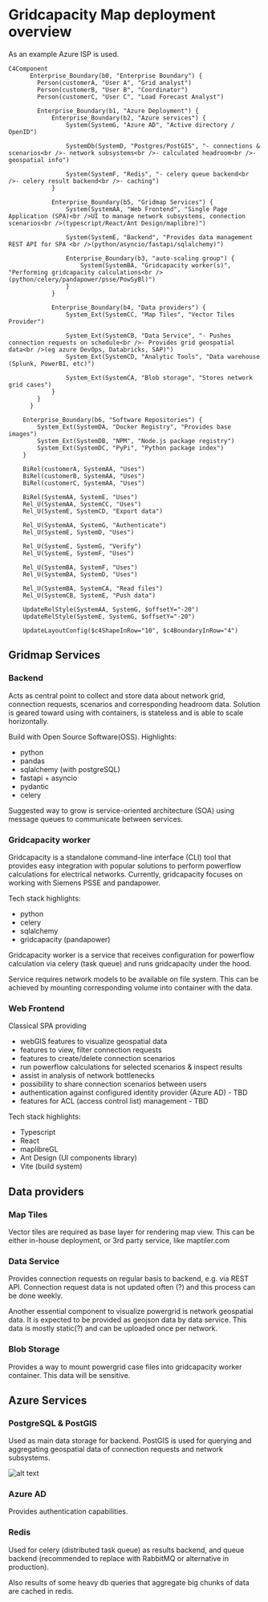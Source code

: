# Gridcapacity Map deployment overview

As an example Azure ISP is used.

```mermaid
C4Component
      Enterprise_Boundary(b0, "Enterprise Boundary") {
        Person(customerA, "User A", "Grid analyst")
        Person(customerB, "User B", "Coordinator")
        Person(customerC, "User C", "Load Forecast Analyst")

        Enterprise_Boundary(b1, "Azure Deployment") {
            Enterprise_Boundary(b2, "Azure services") {
                System(SystemG, "Azure AD", "Active directory / OpenID")

                SystemDb(SystemD, "Postgres/PostGIS", "- connections & scenarios<br />- network subsystems<br />- calculated headroom<br />- geospatial info")

                System(SystemF, "Redis", "- celery queue backend<br />- celery result backend<br />- caching")
            }

            Enterprise_Boundary(b5, "Gridmap Services") {
                System(SystemAA, "Web Frontend", "Single Page Application (SPA)<br />UI to manage network subsystems, connection scenarios<br />(typescript/React/Ant Design/maplibre)")

                System(SystemE, "Backend", "Provides data management REST API for SPA <br />(python/asyncio/fastapi/sqlalchemy)")

                Enterprise_Boundary(b3, "auto-scaling group") {
                    System(SystemBA, "Gridcapacity worker(s)", "Performing gridcapacity calculations<br />(python/celery/pandapower/psse/PowSyBl)")
                }
            }

            Enterprise_Boundary(b4, "Data providers") {
                System_Ext(SystemCC, "Map Tiles", "Vector Tiles Provider")

                System_Ext(SystemCB, "Data Service", "- Pushes connection requests on schedule<br />- Provides grid geospatial data<br />(eg azure DevOps, Databricks, SAP)")
                System_Ext(SystemCD, "Analytic Tools", "Data warehouse (Splunk, PowerBI, etc)")

                System_Ext(SystemCA, "Blob storage", "Stores network grid cases")
            }
        }
      }

    Enterprise_Boundary(b6, "Software Repositories") {
        System_Ext(SystemDA, "Docker Registry", "Provides base images")
        System_Ext(SystemDB, "NPM", "Node.js package registry")
        System_Ext(SystemDC, "PyPi", "Python package index")
    }

    BiRel(customerA, SystemAA, "Uses")
    BiRel(customerB, SystemAA, "Uses")
    BiRel(customerC, SystemAA, "Uses")

    BiRel(SystemAA, SystemE, "Uses")
    Rel_U(SystemAA, SystemCC, "Uses")
    Rel_U(SystemE, SystemCD, "Export data")

    Rel_U(SystemAA, SystemG, "Authenticate")
    Rel_U(SystemE, SystemD, "Uses")

    Rel_U(SystemE, SystemG, "Verify")
    Rel_U(SystemE, SystemF, "Uses")

    Rel_U(SystemBA, SystemF, "Uses")
    Rel_U(SystemBA, SystemD, "Uses")

    Rel_U(SystemBA, SystemCA, "Read files")
    Rel_U(SystemCB, SystemE, "Push data")

    UpdateRelStyle(SystemAA, SystemG, $offsetY="-20")
    UpdateRelStyle(SystemE, SystemG, $offsetY="-20")

    UpdateLayoutConfig($c4ShapeInRow="10", $c4BoundaryInRow="4")
```

## Gridmap Services

### Backend

Acts as central point to collect and store data about network grid, connection requests, scenarios and corresponding headroom data.
Solution is geared toward using with containers, is stateless and is able to scale horizontally.

Build with Open Source Software(OSS). Highlights:

- python
- pandas
- sqlalchemy (with postgreSQL)
- fastapi + asyncio
- pydantic
- celery

Suggested way to grow is service-oriented architecture (SOA) using message queues to communicate between services.

### Gridcapacity worker

Gridcapacity is a standalone command-line interface (CLI) tool that provides easy integration with popular solutions to perform powerflow calculations for electrical networks. Currently, gridcapacity focuses on working with Siemens PSSE and pandapower.

Tech stack highlights:

- python
- celery
- sqlalchemy
- gridcapacity (pandapower)

Gridcapacity worker is a service that receives configuration for powerflow calculation via celery (task queue) and runs gridcapacity under the hood.

Service requires network models to be available on file system. This can be achieved by mounting corresponding volume into container with the data.

### Web Frontend

Classical SPA providing

- webGIS features to visualize geospatial data
- features to view, filter connection requests
- features to create/delete connection scenarios
- run powerflow calculations for selected scenarios & inspect results
- assist in analysis of network bottlenecks
- possibility to share connection scenarios between users
- authentication against configured identity provider (Azure AD) - TBD
- features for ACL (access control list) management - TBD

Tech stack highlights:

- Typescript
- React
- maplibreGL
- Ant Design (UI components library)
- Vite (build system)

## Data providers

### Map Tiles

Vector tiles are required as base layer for rendering map view. This can be either in-house deployment, or 3rd party service, like maptiler.com

### Data Service

Provides connection requests on regular basis to backend, e.g. via REST API. Connection request data is not updated often (?) and this process can be done weekly.

Another essential component to visualize powergrid is network geospatial data. It is expected to be provided as geojson data by data service. This data is mostly static(?) and can be uploaded once per network.

### Blob Storage

Provides a way to mount powergrid case files into gridcapacity worker container. This data will be sensitive.

## Azure Services

### PostgreSQL & PostGIS

Used as main data storage for backend. PostGIS is used for querying and aggregating geospatial data of connection requests and network subsystems.

![alt text](img/gridmapdb_er_diagram.png "Title")

### Azure AD

Provides authentication capabilities.

### Redis

Used for celery (distributed task queue) as results backend, and queue backend (recommended to replace with RabbitMQ or alternative in production).

Also results of some heavy db queries that aggregate big chunks of data are cached in redis.
